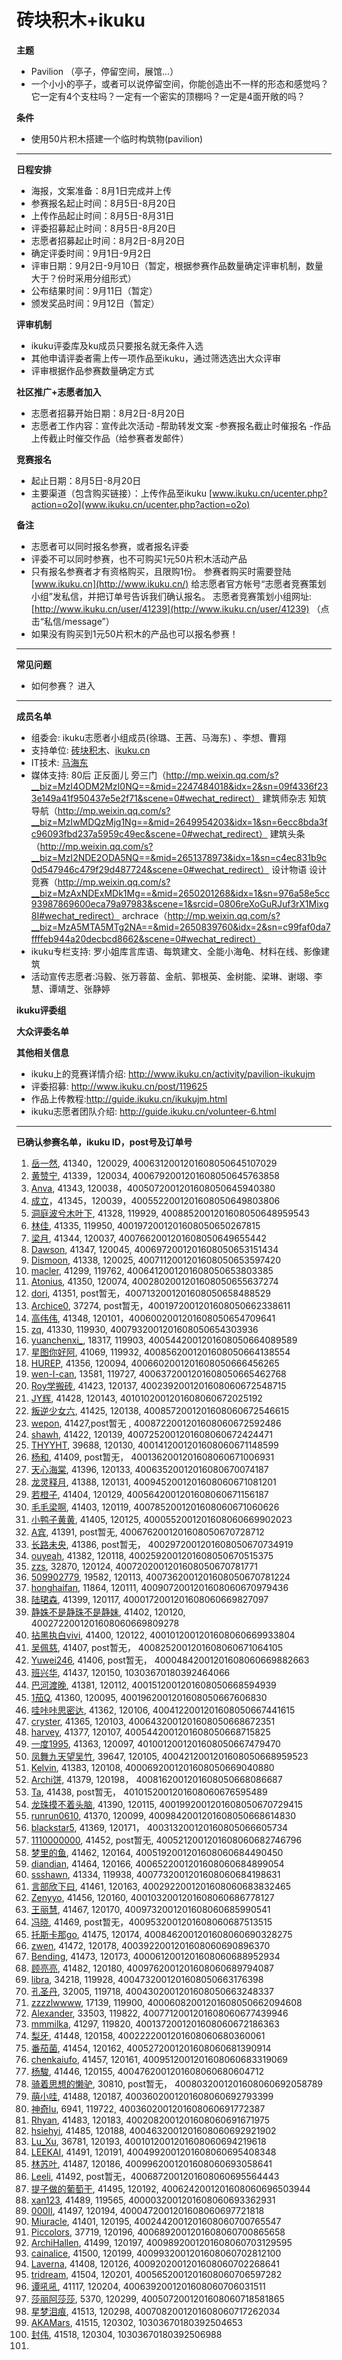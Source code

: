 # 砖块积木+ikuku

**主题**    

* Pavilion （亭子，停留空间，展馆…）  
* 一个小小的亭子，或者可以说停留空间，你能创造出不一样的形态和感觉吗？它一定有4个支柱吗？一定有一个密实的顶棚吗？一定是4面开敞的吗？  

**条件**  
* 使用50片积木搭建一个临时构筑物(pavilion)  

----

**日程安排**
* 海报，文案准备：8月1日完成并上传
* 参赛报名起止时间：8月5日-8月20日
* 上传作品起止时间：8月5日-8月31日
* 评委招募起止时间：8月5日-8月20日
* 志愿者招募起止时间：8月2日-8月20日
* 确定评委时间：9月1日-9月2日
* 评审日期：9月2日-9月10日（暂定，根据参赛作品数量确定评审机制，数量大于？份时采用分组形式）
* 公布结果时间：9月11日（暂定）
* 颁发奖品时间：9月12日（暂定）

**评审机制**  
* ikuku评委库及ku成员只要报名就无条件入选
* 其他申请评委者需上传一项作品至ikuku，通过筛选选出大众评审
* 评审根据作品参赛数量确定方式

**社区推广+志愿者加入**  
* 志愿者招募开始日期：8月2日-8月20日
* 志愿者工作内容：宣传此次活动
                 -帮助转发文案
                 -参赛报名截止时催报名
                 -作品上传截止时催交作品（给参赛者发邮件）

**竞赛报名**  
* 起止日期：8月5日-8月20日
* 主要渠道（包含购买链接）：上传作品至ikuku [www.ikuku.cn/ucenter.php?action=o2o](www.ikuku.cn/ucenter.php?action=o2o)

**备注**
* 志愿者可以同时报名参赛，或者报名评委
* 评委不可以同时参赛，也不可购买1元50片积木活动产品
* 只有报名参赛者才有资格购买，且限购1份。
  参赛者购买时需要登陆 [www.ikuku.cn](http://www.ikuku.cn/) 给志愿者官方帐号“志愿者竞赛策划小组”发私信，并把订单号告诉我们确认报名。 
  志愿者竞赛策划小组网址: [http://www.ikuku.cn/user/41239](http://www.ikuku.cn/user/41239) （点击“私信/message”）         
* 如果没有购买到1元50片积木的产品也可以报名参赛！

----

**常见问题**
* 如何参赛？
  进入
----

**成员名单**   

* 组委会: ikuku志愿者小组成员(徐璐、王茜、马海东) 、李想、曹翔
* 支持单位: [砖块积木](http://www.ikuku.cn/user/18326)、[ikuku.cn](http://www.ikuku.cn)    
* IT技术: [马海东](http://www.ikuku.cn/user/1510)  
* 媒体支持: 80后 
            正反面儿
            旁三门（http://mp.weixin.qq.com/s?__biz=MzI4ODM2MzI0NQ==&mid=2247484018&idx=2&sn=09f4336f233e149a41f950437e5e2f71&scene=0#wechat_redirect）
            建筑师杂志 
            知筑导航（http://mp.weixin.qq.com/s?__biz=MzIwMDQzMjg1Ng==&mid=2649954203&idx=1&sn=6ecc8bda3fc96093fbd237a5959c49ec&scene=0#wechat_redirect）
            建筑头条（http://mp.weixin.qq.com/s?__biz=MzI2NDE2ODA5NQ==&mid=2651378973&idx=1&sn=c4ec831b9c0d547946c479f29d487724&scene=0#wechat_redirect）
            设计物语
            设计竞赛（http://mp.weixin.qq.com/s?__biz=MzAxNDExMDk1Mg==&mid=2650201268&idx=1&sn=976a58e5cc93987869600eca79a97983&scene=1&srcid=0806reXoGuRJuf3rX1Mixg8I#wechat_redirect）
            archrace（http://mp.weixin.qq.com/s?__biz=MzA5MTA5MTg2NA==&mid=2650839760&idx=2&sn=c99faf0da7ffffeb944a20decbcd8662&scene=0#wechat_redirect）
* ikuku专栏支持: 罗小姐库言库语、每筑建文、全能小海龟、材料在线、影像建筑
* 活动宣传志愿者:冯毅、张万蓉苗、金航、郭根英、金树能、梁琳、谢翊、李慧、谭靖芝、张静婷

**ikuku评委组**


**大众评委名单**


**其他相关信息**  

* ikuku上的竞赛详情介绍:  http://www.ikuku.cn/activity/pavilion-ikukujm  
* 评委招募: http://www.ikuku.cn/post/119625  
* 作品上传教程:http://guide.ikuku.cn/ikukujm.html   
* ikuku志愿者团队介绍: http://guide.ikuku.cn/volunteer-6.html 

----

**已确认参赛名单，ikuku ID，post号及订单号**

1. [岳一然](http://www.ikuku.cn/user/41340), 41340，120029, 4006312001201608050645107029
2. [黄赞宁](http://www.ikuku.cn/user/41339), 41339，120034, 4006792001201608050645763858
3. [Anva](http://www.ikuku.cn/user/41343), 41343, 120038，4005072001201608050645940380
4. [成立](http://www.ikuku.cn/user/41345)，41345，120039，4005522001201608050649803806
5. [洞庭波兮木叶下](http://www.ikuku.cn/user/41328), 41328, 119929, 4008852001201608050648959543
6. [林佳](http://www.ikuku.cn/user/41335), 41335, 119950, 4001972001201608050650267815
7. [梁月](http://www.ikuku.cn/user/41344), 41344, 120037, 4007662001201608050649655442
8. [Dawson](http://www.ikuku.cn/user/41347), 41347, 120045, 4006972001201608050653151434
9. [Dismoon](http://www.ikuku.cn/user/41338), 41338, 120025, 4007112001201608050653597420
10. [macler](http://www.ikuku.cn/user/41299), 41299, 119762, 4006412001201608050653803385
11. [Atonius](http://www.ikuku.cn/user/41350), 41350, 120074, 4002802001201608050655637274
12. [dori](http://www.ikuku.cn/user/41351), 41351, post暂无，4007132001201608050658488529
13. [Archice0](http://www.ikuku.cn/user/37274), 37274, post暂无，4001972001201608050662338611
14. [高伟伟](http://www.ikuku.cn/user/41348), 41348, 120101，4006002001201608050654709641
15. [zq](http://www.ikuku.cn/user/41330), 41330, 119930, 4007932001201608050654303936
16. [yuanchenxi_](http://www.ikuku.cn/user/18317), 18317, 119903, 4005442001201608050664089589
17. [星图你好阿](http://www.ikuku.cn/user/41069), 41069, 119932, 4008562001201608050664138554
18. [HUREP](http://www.ikuku.cn/user/41356), 41356, 120094, 4006602001201608050666456265
19. [wen-I-can](http://www.ikuku.cn/user/13581), 13581, 119727, 4006372001201608050665462768
20. [Roy学搬砖](http://www.ikuku.cn/user/41423), 41423, 120137, 4002392001201608060672548715
21. [JY辉](http://www.ikuku.cn/user/41428), 41428, 120143, 4010102001201608060672025192
22. [叛逆少女六](http://www.ikuku.cn/user/41425), 41425, 120138, 4008572001201608060672546615
23. [wepon](http://www.ikuku.cn/user/41427), 41427,post暂无 , 4008722001201608060672592486
24. [shawh](http://www.ikuku.cn/user/41422), 41422, 120139, 4007252001201608060672424471
25. [THYYHT](http://www.ikuku.cn/user/39688), 39688, 120130, 4001412001201608060671148599
26. [杨和](http://www.ikuku.cn/user/41409), 41409, post暂无， 4001362001201608060671006931
27. [天心海棠](http://www.ikuku.cn/user/41396), 41396, 120133, 40063520012016080670074187
28. [龙灵释月](http://www.ikuku.cn/user/41388), 41388, 120131, 4009452001201608060671081201
29. [若橙子](http://www.ikuku.cn/user/41408), 41404, 120129, 4005642001201608060671156187
30. [毛毛梁啊](http://www.ikuku.cn/user/41403), 41403, 120119, 4007852001201608060671060626
31. [小鸭子黄黄](http://www.ikuku.cn/user/41405), 41405, 120125, 4000552001201608060669902023
32. [A宾](http://www.ikuku.cn/user/41391), 41391, post暂无,  4006762001201608050670728712
33. [长路未央](http://www.ikuku.cn/user/41386), 41386, post暂无， 4002972001201608050670734919
34. [ouyeah](http://www.ikuku.cn/user/41382), 41382, 120118, 4002592001201608050670515375
35. [zzs](http://www.ikuku.cn/user/32870), 32870, 120124, 4007202001201608050670781771
36. [509902779](http://www.ikuku.cn/user/19582), 19582, 120113, 4007362001201608050670781224
37. [honghaifan](http://www.ikuku.cn/user/11864), 11864, 120111, 4009072001201608060670979436
38. [陆珺森](http://www.ikuku.cn/user/41399), 41399, 120117, 4000172001201608060669827097
39. [静姝不是静珠不是静妹](http://www.ikuku.cn/user/41402), 41402, 120120, 4002722001201608060669809278
40. [拈黑执白vivi](http://www.ikuku.cn/user/41400), 41400, 120122, 4001012001201608060669933804
41. [吴佩慈](http://www.ikuku.cn/user/41407), 41407, post暂无， 4008252001201608060671064105
42. [Yuwei246](http://www.ikuku.cn/user/41406), 41406, post暂无， 40004842001201608060669882663
43. [班兴华](http://www.ikuku.cn/user/41437), 41437, 120150, 10303670180392464066
44. [巴河渡晚](http://www.ikuku.cn/user/41381), 41381, 120112, 4001512001201608050668594939
45. [1茄Q](http://www.ikuku.cn/user/41360), 41360, 120095, 4001962001201608050667606830
46. [哇咔咔思密达](http://www.ikuku.cn/user/41362), 41362, 120106, 4004122001201608050667441615
47. [cryster](http://www.ikuku.cn/user/41365), 41365, 120103, 4006432001201608050668672351
48. [harvey](http://www.ikuku.cn/user/41377), 41377, 120107, 4005442001201608050668715825
49. [一度1995](http://www.ikuku.cn/user/41363), 41363, 120097, 4010012001201608050667479470
50. [凤舞九天望吴竹](http://www.ikuku.cn/user/39647), 39647, 120105, 4004212001201608050668959523
51. [Kelvin](http://www.ikuku.cn/user/41383), 41383, 120108, 4000692001201608050669040880
52. [Archi饼](http://www.ikuku.cn/user/41379), 41379, 120198， 4008162001201608050668086687
53. [Ta](http://www.ikuku.cn/user/41438), 41438, post暂无， 4010152001201608060676595489
54. [龙珠摸不着头脑](http://www.ikuku.cn/user/41390), 41390, 120115, 4001992001201608050670729415
55. [runrun0610](http://www.ikuku.cn/user/41370), 41370, 120099, 4009842001201608050668614830
56. [blackstar5](http://www.ikuku.cn/user/41369), 41369, 120171， 400313200120160805066605734
57. [1110000000](http://www.ikuku.cn/user/41452), 41452, post暂无, 4005212001201608060682746796
58. [梦里的鱼](http://www.ikuku.cn/user/41462), 41462, 120164, 4005192001201608060684490450
59. [diandian](http://www.ikuku.cn/user/41464), 41464, 120166, 4006522001201608060684899054
60. [ssshawn](http://www.ikuku.cn/user/41334), 41334, 119938, 4007732001201608060684198631
61. [言部欣下曰](http://www.ikuku.cn/user/41461), 41461, 120163, 4002922001201608060683832465
62. [Zenyyo](http://www.ikuku.cn/user/41456), 41456, 120160, 4001032001201608060686778127
63. [王丽慧](http://www.ikuku.cn/user/41467), 41467, 120170, 4009732001201608060685990541
64. [冯晓](http://www.ikuku.cn/user/41469), 41469, post暂无，4009532001201608060687513515
65. [托斯卡那go](http://www.ikuku.cn/user/41475), 41475, 120174, 4008462001201608060690328275
66. [zwen](http://www.ikuku.cn/user/41472), 41472, 120178, 4003922001201608060690896370
67. [Bending](http://www.ikuku.cn/user/41473), 41473, 120173, 4000612001201608060688952934
68. [顾亮亮](http://www.ikuku.cn/user/41482), 41482, 120180, 4009762001201608060689794087
69. [libra](http://www.ikuku.cn/user/34218), 34218, 119928, 4004732001201608050663176398
70. [孔圣丹](http://www.ikuku.cn/user/32205), 32005, 119718, 4004302001201608050663248337
71. [zzzzlwwww](http://www.ikuku.cn/user/17139), 17139, 119900, 40006082001201608050662094608
72. [Alexander](http://www.ikuku.cn/user/33503), 33503, 119822, 4007712001201608060677439946
73. [mmmilka](http://www.ikuku.cn/user/41297), 41297, 119820, 4001372001201608060672186363
74. [梨牙](http://www.ikuku.cn/user/41448), 41448, 120158, 4002222001201608060680360061
75. [番茄菌](http://www.ikuku.cn/user/41454), 41454, 120162, 4005272001201608060681390914
76. [chenkaiufo](http://www.ikuku.cn/user/41457), 41457, 120161, 4009512001201608060683319069
77. [杨駿](http://www.ikuku.cn/user/41446), 41446, 120155, 4004762001201608060680604712
78. [骑着思想的懒驴](http://www.ikuku.cn/user/30810), 30810, post暂无， 4008032001201608060692058789
79. [萌小哇](http://www.ikuku.cn/user/41488), 41488, 120187, 4003602001201608060692793399
80. [神奇lu](http://www.ikuku.cn/user/6941), 6941,  119722,  4003602001201608060691772387
81. [Rhyan](http://www.ikuku.cn/user/41483), 41483,  120183,  4002082001201608060691671975
82. [hsiehyi](http://www.ikuku.cn/user/41485),  41485,  120188,  4004632001201608060692921902
83. [Lu_Xu](http://www.ikuku.cn/user/36781), 36781, 120193, 4001012001201608060694219618
84. [LEEKAI](http://www.ikuku.cn/user/41491), 41491, 120191, 4004992001201608060695408348
85. [林苏叶](http://www.ikuku.cn/user/41487), 41487, 120186, 4009962001201608060693058641
86. [Leeli](http://www.ikuku.cn/user/41492), 41492, post暂无，4006872001201608060695564443
87. [提子做的葡萄干](http://www.ikuku.cn/user/41495), 41495, 120192, 4006242001201608060696503944
88. [xan123](http://www.ikuku.cn/user/41489), 41489, 119565, 4000032001201608060693362931 
89. [000II](http://www.ikuku.cn/user/41497), 41497, 120194,  4000472001201608060697721818
90. [Miuracle](http://www.ikuku.cn/user/41497), 41401, 120195,  4002442001201608060700765547 
91. [Piccolors](http://www.ikuku.cn/user/37719), 37719, 120196,  4006892001201608060700865658  
92. [ArchiHallen](http://www.ikuku.cn/user/41499), 41499, 120197,  4009892001201608060703129595 
93. [cainalice](http://www.ikuku.cn/user/41500), 41500, 120199,  4009932001201608060702812100 
94. [Laverna](http://www.ikuku.cn/user/41408), 41408, 120126,  4009202001201608060702268641 
95. [tridream](http://www.ikuku.cn/user/41504), 41504, 120201,  4005652001201608060706597282 
96. [谭吼吼](http://www.ikuku.cn/user/41117), 41117, 120204,  4006392001201608060706031511 
97. [莎丽阿莎莎](http://www.ikuku.cn/user/5370), 5370, 120299,  4005072001201608060718581865 
98. [星梦泪痕](http://www.ikuku.cn/user/41513), 41513, 120298,  4007082001201608060717262034 
99. [AKAMars](http://www.ikuku.cn/user/41515), 41515, 120302,  10303670180392504653 
100. [封伟](http://www.ikuku.cn/user/41518), 41518, 120304,  10303670180392506988 
101. 
